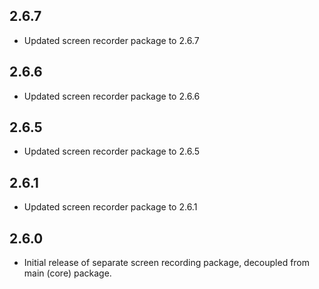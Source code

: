 ## 2.6.7

* Updated screen recorder package to 2.6.7

## 2.6.6

* Updated screen recorder package to 2.6.6

## 2.6.5

* Updated screen recorder package to 2.6.5

## 2.6.1

* Updated screen recorder package to 2.6.1

## 2.6.0

* Initial release of separate screen recording package, decoupled from main (core) package.
